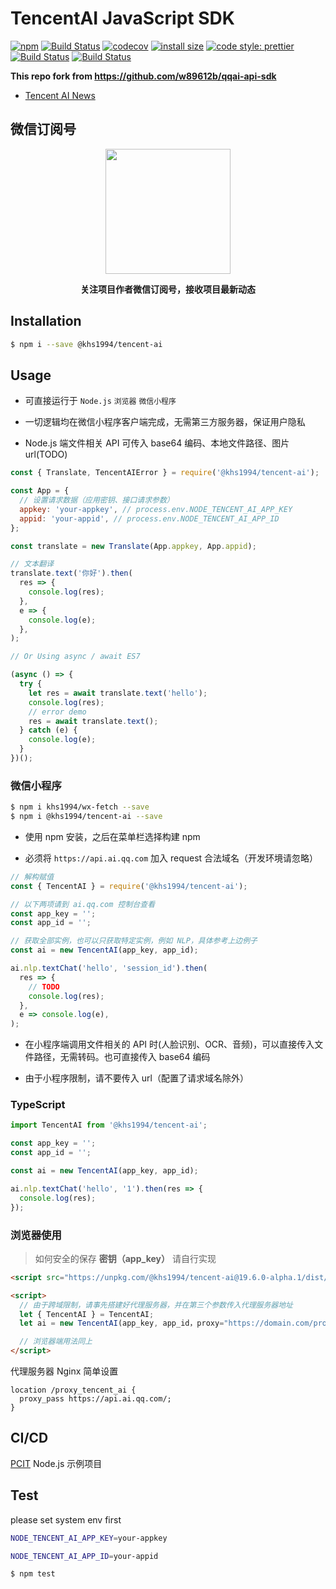 # TencentAI JavaScript SDK

[![npm](https://img.shields.io/npm/v/@khs1994/tencent-ai.svg)](https://www.npmjs.com/package/@khs1994/tencent-ai) [![Build Status](https://travis-ci.com/khs1994/tencent-ai-js.svg?branch=master)](https://travis-ci.com/khs1994/tencent-ai-js) [![codecov](https://codecov.io/gh/khs1994/tencent-ai-js/branch/master/graph/badge.svg)](https://codecov.io/gh/khs1994/tencent-ai-js) [![install size](https://packagephobia.now.sh/badge?p=@khs1994/tencent-ai)](https://packagephobia.now.sh/result?p=@khs1994/tencent-ai) [![code style: prettier](https://badgen.now.sh/badge/code%20style/prettier/ff69b4)](https://github.com/prettier/prettier) [![Build Status](https://ci.khs1994.com/github/khs1994/tencent-ai-js/status?branch=master)](https://ci.khs1994.com/github/khs1994/tencent-ai-js) [![Build Status](https://drone.khs1994.com/api/badges/khs1994/tencent-ai-js/status.svg)](https://drone.khs1994.com/khs1994/tencent-ai-js)

**This repo fork from https://github.com/w89612b/qqai-api-sdk**

- [Tencent AI News](https://github.com/khs1994/tencent-ai-news)

## 微信订阅号

<p align="center">
<img width="200" src="https://user-images.githubusercontent.com/16733187/46847944-84a96b80-ce19-11e8-9f0c-ec84b2ac463e.jpg">
</p>

<p align="center"><strong>关注项目作者微信订阅号，接收项目最新动态</strong></p>

## Installation

```bash
$ npm i --save @khs1994/tencent-ai
```

## Usage

- 可直接运行于 `Node.js` `浏览器` `微信小程序`

- 一切逻辑均在微信小程序客户端完成，无需第三方服务器，保证用户隐私

- Node.js 端文件相关 API 可传入 base64 编码、本地文件路径、图片 url(TODO)

```js
const { Translate, TencentAIError } = require('@khs1994/tencent-ai');

const App = {
  // 设置请求数据（应用密钥、接口请求参数）
  appkey: 'your-appkey', // process.env.NODE_TENCENT_AI_APP_KEY
  appid: 'your-appid', // process.env.NODE_TENCENT_AI_APP_ID
};

const translate = new Translate(App.appkey, App.appid);

// 文本翻译
translate.text('你好').then(
  res => {
    console.log(res);
  },
  e => {
    console.log(e);
  },
);

// Or Using async / await ES7

(async () => {
  try {
    let res = await translate.text('hello');
    console.log(res);
    // error demo
    res = await translate.text();
  } catch (e) {
    console.log(e);
  }
})();
```

### 微信小程序

```bash
$ npm i khs1994/wx-fetch --save
$ npm i @khs1994/tencent-ai --save
```

- 使用 npm 安装，之后在菜单栏选择构建 npm

- 必须将 `https://api.ai.qq.com` 加入 request 合法域名（开发环境请忽略）

```js
// 解构赋值
const { TencentAI } = require('@khs1994/tencent-ai');

// 以下两项请到 ai.qq.com 控制台查看
const app_key = '';
const app_id = '';

// 获取全部实例，也可以只获取特定实例，例如 NLP，具体参考上边例子
const ai = new TencentAI(app_key, app_id);

ai.nlp.textChat('hello', 'session_id').then(
  res => {
    // TODO
    console.log(res);
  },
  e => console.log(e),
);
```

- 在小程序端调用文件相关的 API 时(人脸识别、OCR、音频)，可以直接传入文件路径，无需转码。也可直接传入 base64 编码

- 由于小程序限制，请不要传入 url（配置了请求域名除外）

### TypeScript

```ts
import TencentAI from '@khs1994/tencent-ai';

const app_key = '';
const app_id = '';

const ai = new TencentAI(app_key, app_id);

ai.nlp.textChat('hello', '1').then(res => {
  console.log(res);
});
```

### 浏览器使用

> 如何安全的保存 **密钥（app_key）** 请自行实现

```html
<script src="https://unpkg.com/@khs1994/tencent-ai@19.6.0-alpha.1/dist/tencent-ai.min.js"></script>

<script>
  // 由于跨域限制，请事先搭建好代理服务器，并在第三个参数传入代理服务器地址
  let { TencentAI } = TencentAI;
  let ai = new TencentAI(app_key, app_id，proxy="https://domain.com/proxy_tencent_ai");

  // 浏览器端用法同上
</script>
```

代理服务器 Nginx 简单设置

```nginx
location /proxy_tencent_ai {
  proxy_pass https://api.ai.qq.com/;
}
```

## CI/CD

[PCIT](https://github.com/pcit-ce/pcit) Node.js 示例项目

## Test

please set system env first

```bash
NODE_TENCENT_AI_APP_KEY=your-appkey

NODE_TENCENT_AI_APP_ID=your-appid
```

```bash
$ npm test
```
